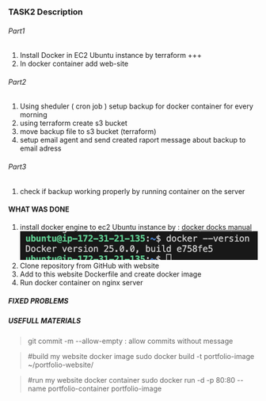 ### TASK2 Description

###### Part1 
1. Install Docker in EC2 Ubuntu instance by terraform +++
2. In docker container add web-site

###### Part2 
1. Using sheduler ( cron job ) setup backup for docker container for every morning
2. using terraform create s3 bucket 
3. move backup file to s3 bucket (terraform)
4. setup email agent and send created raport message about backup to email adress

###### Part3 
1. check if backup working properly by running container on the server



#### WHAT WAS DONE
1. install docker engine to ec2 Ubuntu instance by : [docker docks manual](https://docs.docker.com/engine/install/ubuntu/#install-using-the-repository)
![Check the Docker Version](images/docker-version.png)
2. Clone repository from GitHub with website
3. Add to this website Dockerfile and create docker image
4. Run docker container on nginx server 




##### FIXED PROBLEMS

##### USEFULL MATERIALS
> git commit -m --allow-empty : allow commits without message

> #build my website docker image
> sudo docker build -t portfolio-image ~/portfolio-website/

> #run my website docker container
> sudo docker run -d -p 80:80 --name portfolio-container portfolio-image


